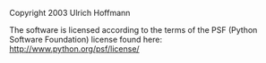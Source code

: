 Copyright 2003 Ulrich Hoffmann

The software is licensed according to the terms of the PSF (Python Software Foundation) license found here: http://www.python.org/psf/license/